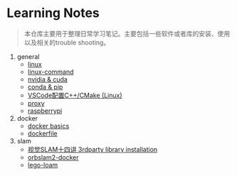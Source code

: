 # Learning Notes
> 本仓库主要用于整理日常学习笔记。主要包括一些软件或者库的安装、使用以及相关的trouble shooting。

1. general
   - [linux](general/linux.md)
   - [linux-command](general/linux-command.md)
   - [nvidia & cuda](general/nvidia-cuda.md)
   - [conda & pip](general/conda-pip.md)
   - [VSCode配置C++/CMake (Linux)](general/vscode-c++-cmake.md)
   - [proxy](general/proxy.md)
   - [raspberrypi](general/raspberrypi.md)
2. docker
   - [docker basics](docker/docker.md)
   - [dockerfile](docker/write-dockerfile.md)
3. slam
   - [视觉SLAM十四讲 3rdparty library installation](slam/slambook2-3rdparty.md)
   - [orbslam2-docker](slam/orbslam2/orbslam2-docker.md)
   - [lego-loam](slam/lego-loam/lego-loam.md)